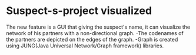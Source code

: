 # Suspect-s-project visualized
The new feature is a GUI that giving the suspect's name, it can visualize the network of his partners with a non-directional graph.
-The codenames of the partners are depicted on the edges of the graph. 
-Graph is created using JUNG(Java Universal Network/Graph framework) libraries.
